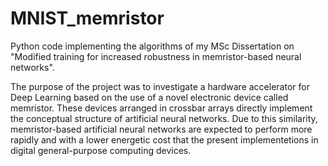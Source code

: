 # MNIST_memristor
Python code implementing the algorithms of my MSc Dissertation on "Modified training for increased robustness in memristor-based neural networks".

The purpose of the project was to investigate a hardware accelerator for Deep Learning based on the use of a novel electronic device called memristor. 
These devices arranged in crossbar arrays directly implement the conceptual structure of artificial neural networks. Due to this similarity,
memristor-based artificial neural networks are expected to perform more rapidly and with a lower energetic cost that the present implementetions
in digital general-purpose computing devices.

